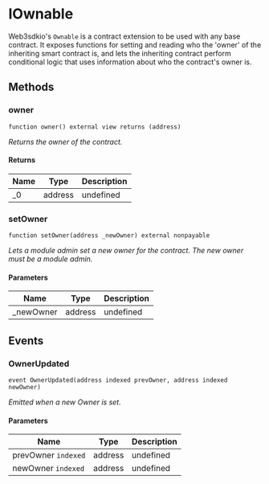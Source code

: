 # IOwnable





Web3sdkio&#39;s `Ownable` is a contract extension to be used with any base contract. It exposes functions for setting and reading  who the &#39;owner&#39; of the inheriting smart contract is, and lets the inheriting contract perform conditional logic that uses  information about who the contract&#39;s owner is.



## Methods

### owner

```solidity
function owner() external view returns (address)
```



*Returns the owner of the contract.*


#### Returns

| Name | Type | Description |
|---|---|---|
| _0 | address | undefined |

### setOwner

```solidity
function setOwner(address _newOwner) external nonpayable
```



*Lets a module admin set a new owner for the contract. The new owner must be a module admin.*

#### Parameters

| Name | Type | Description |
|---|---|---|
| _newOwner | address | undefined |



## Events

### OwnerUpdated

```solidity
event OwnerUpdated(address indexed prevOwner, address indexed newOwner)
```



*Emitted when a new Owner is set.*

#### Parameters

| Name | Type | Description |
|---|---|---|
| prevOwner `indexed` | address | undefined |
| newOwner `indexed` | address | undefined |



